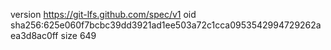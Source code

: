 version https://git-lfs.github.com/spec/v1
oid sha256:625e060f7bcbc39dd3921ad1ee503a72c1cca0953542994729262aea3d8ac0ff
size 649
